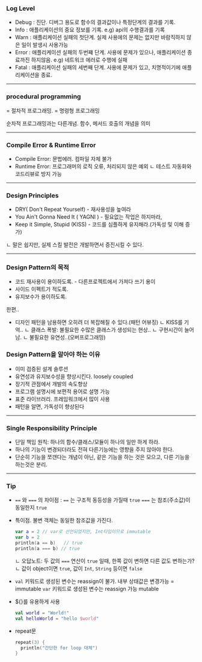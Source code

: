 ### Log Level

- Debug : 진단. 디버그 용도로 함수의 결과값이나 특정단계의 결과를 기록.
- Info : 애플리케이션의 중요 정보를 기록. e.g) api의 수행결과를 기록
- Warn : 애플리케이션 실패의 첫단계. 실제 사용에의 문제는 없지만 바람직하지 않은 일이 발생시 사용가능
- Error : 애플리케이션 실패의 두번쨰 단계. 사용에 문제가 있으나, 애플리케이션 종료까진 하지않음. 
  e.g) 네트워크 에러로 수행에 실패
- Fatal : 애플리케이션 실패의 세번째 단계. 사용에 문제가 있고, 치명적이기에 애플리케이션을 종료.

---

### procedural programming

 = 절차적 프로그래밍. = 명령형 프로그래밍

순차적 프로그래밍과는 다른개념. 
함수, 메서드 호출의 개념을 의미

---

### Compile Error & Runtime Error

- Compile Error: 문법에러. 컴파일 자체 불가
- Runtime Error: 프로그래머의 로직 오류, 처리되지 않은 예외
  ㄴ 테스트 자동화와 코드리뷰로 방지 가능

---

### Design Principles

- DRY( Don't Repeat Yourself) - 재사용성을 높여라
- You Ain't Gonna Need It ( YAGNI ) -  필요없는 작업은 하지마라, 
- Keep it Simple, Stupid (KISS) - 코드를 심플하게 유지해라.(가독성 및 이해 증가)

ㄴ 말은 쉽지만, 실제 스킬 발전은 개발하면서 증진시킬 수 있다.

---

### Design Pattern의 목적

- 코드 재사용이 용이하도록. - 다른프로젝트에서 가져다 쓰기 용이
- 사이드 이펙트가 적도록.
- 유지보수가 용이하도록.

한편..

- 디자인 패턴을 남용하면 오히려 더 복잡해질 수 있다.(패턴 어뷰징) 
  ㄴ KISS를 기억..
  ㄴ 클래스 폭발: 불필요한 수많은 클래스가 생성되는 현상..
  ㄴ 구현시간이 늘어남.
  ㄴ 불필요한 유연성..(오버프로그래밍)

### Design Pattern을 알아야 하는 이유

- 이미 검증된 설계 솔루션
- 유연성과 유지보수성을 향상시킨다. loosely coupled
- 장기적 관점에서 개발의 속도향상
- 프로그램 설명시에 보편적 용어로 설명 가능
- 표준 라이브러리. 프레임워크에서 많이 사용
- 패턴을 알면, 가독성이 향상된다

---

### Single Responsibility Principle

- 단일 책임 원칙: 하나의 함수/클래스/모듈이 하나의 일만 하게 하라.
- 하나의 기능이 변경되더라도 전혀 다른기능에는 영향을 주지 않아야 한다. 
- 단순히 기능을 쪼갠다는 개념이 아닌, 같은 기능을 하는 것은 모으고, 다른 기능을 하는것은 분리.



---

### Tip 

- `==` 와 `===` 의 차이점 : 
  `==` 는 구조적 동등성을 가질때 `true`
  `===` 는 참조(주소값)이 동일한지 `true`

- 특이점. 불변 객체는 동일한 참조값을 가진다.

  ```kotlin
  var a = 2 // var로 선언되었지만, Int타입이므로 immutable
  var b = 2
  println(a == b)	// true
  println(a === b) // true
  ```

  ㄴ 오답노트:  두 값의 `===` 연산이 `true` 일때, 한쪽 값이 변하면 다른 값도 변하는가?
  ㄴ 값이 object이면 `true`,  값이 `Int`, `String` 등이면 `false`

  

- `val` 키워드로 생성된 변수는 reassign이 불가. 내부 상태값은 변경가능 = immutable
  `var` 키워드로 생성된 변수는 reassign 가능 mutable

- ${}를 유용하게 사용

  ```kotlin
  val world = "World!"
  val helloWorld = "hello $world"
  ```

- repeat문

  ```kotlin
  repeat(3) {
    println("간단한 for loop 대체")
  }
  ```

  
